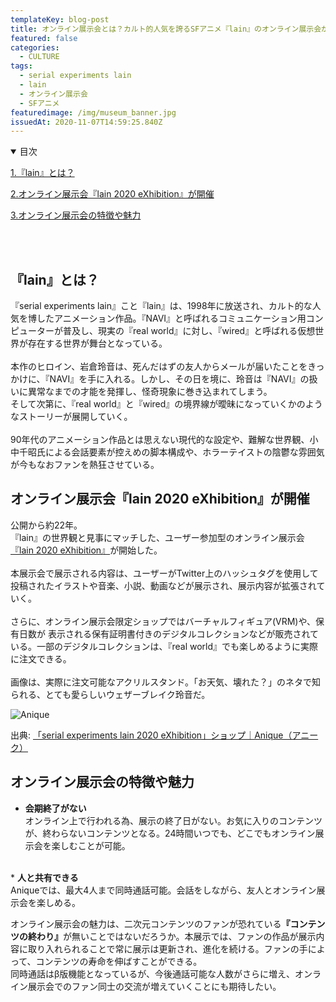 ```yaml
---
templateKey: blog-post
title: オンライン展示会とは？カルト的人気を誇るSFアニメ『lain』のオンライン展示会が開催
featured: false
categories:
  - CULTURE
tags:
  - serial experiments lain
  - lain
  - オンライン展示会
  - SFアニメ
featuredimage: /img/museum_banner.jpg
issuedAt: 2020-11-07T14:59:25.840Z
---
```

<details open><summary>目次</summary>

[1.『lain』とは？](#whats-lain)

[2.オンライン展示会『lain 2020 eXhibition』が開催](#lain-eXhibition)

[3.オンライン展示会の特徴や魅力](#online-eXhibition)

</details>

</br></br>

<div id="whats-lain">

## 『lain』とは？

『serial experiments lain』こと『lain』は、1998年に放送され、カルト的な人気を博したアニメーション作品。『NAVI』と呼ばれるコミュニケーション用コンピューターが普及し、現実の『real world』に対し、『wired』と呼ばれる仮想世界が存在する世界が舞台となっている。<br><br>
本作のヒロイン、岩倉玲音は、死んだはずの友人からメールが届いたことをきっかけに、『NAVI』を手に入れる。しかし、その日を境に、玲音は『NAVI』の扱いに異常なまでの才能を発揮し、怪奇現象に巻き込まれてしまう。<br>そして次第に、『real world』と『wired』の境界線が曖昧になっていくかのようなストーリーが展開していく。<br><br>90年代のアニメーション作品とは思えない現代的な設定や、難解な世界観、小中千昭氏による会話要素が控えめの脚本構成や、ホラーテイストの陰鬱な雰囲気が今もなおファンを熱狂させている。

<div id="#lain-eXhibition">

## オンライン展示会『lain 2020 eXhibition』が開催

公開から約22年。<br>『lain』の世界観と見事にマッチした、ユーザー参加型のオンライン展示会[『lain 2020 eXhibition』](https://lp.anique.jp/exhibition/lain2020/)が開始した。<br><br>
本展示会で展示される内容は、ユーザーがTwitter上のハッシュタグを使用して投稿されたイラストや音楽、小説、動画などが展示され、展示内容が拡張されていく。<br><br>
さらに、オンライン展示会限定ショップではバーチャルフィギュア(VRM)や、保有日数が
表示される保有証明書付きのデジタルコレクションなどが販売されている。一部のデジタルコレクションは、『real world』でも楽しめるように実際に注文できる。<br>
<br>
画像は、実際に注文可能なアクリルスタンド。「お天気、壊れた？」のネタで知られる、とても愛らしいウェザーブレイク玲音だ。

![Anique](/img/lain_stand.jpg "Anique")

出典: [「serial experiments lain 2020 eXhibition」ショップ｜Anique（アニーク）](https://lp.anique.jp/cp/lain02/)

<div id="#online-eXhibition">

## オンライン展示会の特徴や魅力

* <b>会期終了がない</b> <br>
オンライン上で行われる為、展示の終了日がない。お気に入りのコンテンツが、終わらないコンテンツとなる。24時間いつでも、どこでもオンライン展示会を楽しむことが可能。
<br>
* <b>人と共有できる</b> <br>
Aniqueでは、最大4人まで同時通話可能。会話をしながら、友人とオンライン展示会を楽しめる。<br>

オンライン展示会の魅力は、二次元コンテンツのファンが恐れている<b>『コンテンツの終わり』</b>が無いことではないだろうか。本展示では、ファンの作品が展示内容に取り入れられることで常に展示は更新され、進化を続ける。ファンの手によって、コンテンツの寿命を伸ばすことができる。<br>
同時通話はβ版機能となっているが、今後通話可能な人数がさらに増え、オンライン展示会でのファン同士の交流が増えていくことにも期待したい。